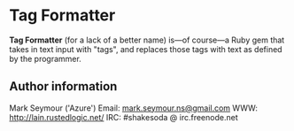Tag Formatter
=============
**Tag Formatter** (for a lack of a better name) is—of course—a Ruby gem that takes in text input with "tags", and replaces those tags with text as defined by the programmer.

Author information
------------------
Mark Seymour ('Azure')
Email: mark.seymour.ns@gmail.com
WWW: http://lain.rustedlogic.net/
IRC: #shakesoda @ irc.freenode.net